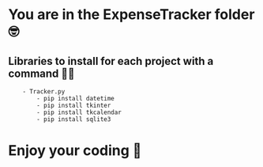 # You are in the ExpenseTracker folder :nerd_face:

## Libraries to install for each project with a command :technologist:

        - Tracker.py
            - pip install datetime
            - pip install tkinter
            - pip install tkcalendar
            - pip install sqlite3

#  Enjoy your coding :partying_face: 